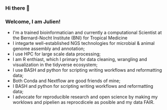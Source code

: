 ### Hi there 👋

<!--
**bbalog87/bbalog87** is a ✨ _special_ ✨ repository because its `README.md` (this file) appears on your GitHub profile.


-->


### Welcome, I am Julien!

* I'm a trained bioinformatician and currently a computational Scientist at the Bernard-Nocht Institute (BNI) for Tropical Medicine
* I integarte well-established NGS technologies for microbial & animal genome assembly and annotation;
* I use HPC for large scale data processing;
* I am R enthiast, which I primary for data cleaning, wrangling and visualization in the tidyverse ecosystem; 
* I use BASH and python for scripting writing workflows and reformatting data;
* Both Conda and Nextflow are good friends of mine;
* I BASH and python for scripting writing workflows and reformatting data;
* I advocate for reproducible research and open science by making my worklows and pipelien as reprocdicele as posible and my data FAIR.
